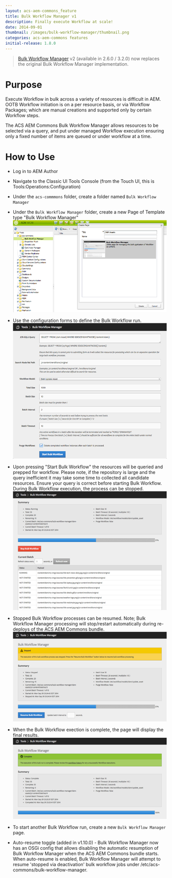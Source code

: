 ```yaml
---
layout: acs-aem-commons_feature
title: Bulk Workflow Manager v1
description: Finally execute Workflow at scale!
date: 2014-09-01
thumbnail: /images/bulk-workflow-manager/thumbnail.png
categories: acs-aem-commons features
initial-release: 1.8.0
---
```


> [Bulk Workflow Manager](/acs-aem-commons/features/bulk-workflow-manager.html) v2 (available in 2.6.0 / 3.2.0) now replaces the original Bulk Workflow Manager implementation.

# Purpose

Execute Workflow in bulk across a variety of resources is difficult in AEM. OOTB Workflow initiation is on a per resource basis, or via Workflow Packages; which are manual creations and supported only by certain Workflow steps.

The ACS AEM Commons Bulk Workflow Manager allows resources to be selected via a query, and put under managed Workflow execution ensuring only a fixed number of items are queued or under workflow at a time.

# How to Use

* Log in to AEM Author
* Navigate to the Classic UI Tools Console (from the Touch UI, this is Tools:Operations:Configuration)
* Under the `acs-commmons` folder, create a folder named `Bulk Workflow Manager`
* Under the `Bulk Workflow Manager` folder, create a new Page of Template type "Bulk Workflow Manager"
![image](/acs-aem-commons/images/bulk-workflow-manager/step-1.png)
* Use the configuration forms to define the Bulk Workflow run.
![image](/acs-aem-commons/images/bulk-workflow-manager/step-2.png)
* Upon pressing "Start Bulk Workflow" the resources will be queried and prepped for workflow. Please note, if the repository is large and the query inefficient it may take some time to collected all candidate resources. Ensure your query is correct before starting Bulk Workflow. During Bulk Workflow execution, the process can be stopped.
![image](/acs-aem-commons/images/bulk-workflow-manager/step-3.png)
* Stopped Bulk Workflow processes can be resumed. Note; Bulk Workflow Manager processing will stop/restart automatically during re-deploys of the ACS AEM Commons bundle.
![image](/acs-aem-commons/images/bulk-workflow-manager/step-4.png)
* When the Bulk Workflow exection is complete, the page will display the final results.
![image](/acs-aem-commons/images/bulk-workflow-manager/step-5.png)
* To start another Bulk Workflow run, create a new `Bulk Workflow Manager` page.


* Auto-resume toggle (added in v1.10.0) - Bulk Workflow Manager now has an OSGi config that allows disabling the automatic resumption of Bulk Workflow Manager when the ACS AEM Commons bundle starts. When auto-resume is enabled, Bulk Workflow Manager will attempt to resume 'stopped via deactivation' bulk workflow jobs under /etc/acs-commons/bulk-workflow-manager.

